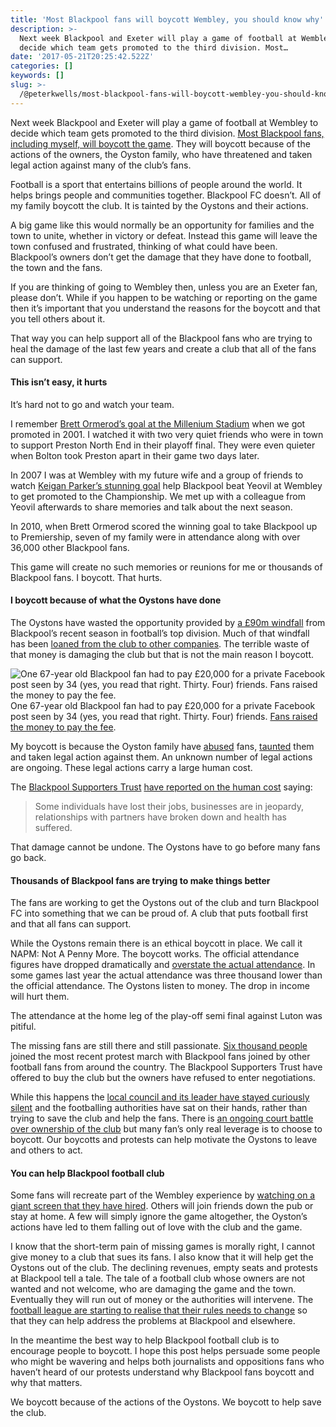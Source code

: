 ```yaml
---
title: 'Most Blackpool fans will boycott Wembley, you should know why'
description: >-
  Next week Blackpool and Exeter will play a game of football at Wembley to
  decide which team gets promoted to the third division. Most…
date: '2017-05-21T20:25:42.522Z'
categories: []
keywords: []
slug: >-
  /@peterkwells/most-blackpool-fans-will-boycott-wembley-you-should-know-why-8018f5b325cd
---
```


Next week Blackpool and Exeter will play a game of football at Wembley to decide which team gets promoted to the third division. [Most Blackpool fans, including myself, will boycott the game](http://www.blackpoolgazette.co.uk/sport/football/blackpool-fc/majority-of-blackpool-fans-to-boycott-wembley-final-1-8554250). They will boycott because of the actions of the owners, the Oyston family, who have threatened and taken legal action against many of the club’s fans.

Football is a sport that entertains billions of people around the world. It helps brings people and communities together. Blackpool FC doesn’t. All of my family boycott the club. It is tainted by the Oystons and their actions.

A big game like this would normally be an opportunity for families and the town to unite, whether in victory or defeat. Instead this game will leave the town confused and frustrated, thinking of what could have been. Blackpool’s owners don’t get the damage that they have done to football, the town and the fans.

If you are thinking of going to Wembley then, unless you are an Exeter fan, please don’t. While if you happen to be watching or reporting on the game then it’s important that you understand the reasons for the boycott and that you tell others about it.

That way you can help support all of the Blackpool fans who are trying to heal the damage of the last few years and create a club that all of the fans can support.

#### This isn’t easy, it hurts

It’s hard not to go and watch your team.

I remember [Brett Ormerod’s goal at the Millenium Stadium](http://www.blackpool-mad.co.uk/feat/edx1/millennium_memories__26_may_2001_657114/index.shtml) when we got promoted in 2001. I watched it with two very quiet friends who were in town to support Preston North End in their playoff final. They were even quieter when Bolton took Preston apart in their game two days later.

In 2007 I was at Wembley with my future wife and a group of friends to watch [Keigan Parker’s stunning goal](http://www.youtube.com/watch?v=gqtJsZCalLo&t=2m59s) help Blackpool beat Yeovil at Wembley to get promoted to the Championship. We met up with a colleague from Yeovil afterwards to share memories and talk about the next season.

In 2010, when Brett Ormerod scored the winning goal to take Blackpool up to Premiership, seven of my family were in attendance along with over 36,000 other Blackpool fans.

This game will create no such memories or reunions for me or thousands of Blackpool fans. I boycott. That hurts.

#### I boycott because of what the Oystons have done

The Oystons have wasted the opportunity provided by [a £90m windfall](http://www.telegraph.co.uk/sport/football/teams/blackpool/7753957/Blackpool-have-a-rich-past-but-now-the-Premier-League-club-will-have-a-richer-future.html) from Blackpool’s recent season in football’s top division. Much of that windfall has been [loaned from the club to other companies](http://www.dailymail.co.uk/sport/football/article-3030302/How-Blackpool-laughing-stock-sorry-story-Oyston-mess.html). The terrible waste of that money is damaging the club but that is not the main reason I boycott.

![One 67-year old Blackpool fan had to pay £20,000 for a private Facebook post seen by 34 (yes, you read that right. Thirty. Four) friends. [Fans raised the money to pay the fee](http://www.espnfc.com/blackpool/story/2409130/online-campaign-blackpool-fan-frank-knight-sued-by-club-owners-oyston-family-reaches-20,000-pound-target-in-3-days).](https://cdn-images-1.medium.com/max/600/1*kMeGp5M_VTdmK2kLDC50Mw.png)
One 67-year old Blackpool fan had to pay £20,000 for a private Facebook post seen by 34 (yes, you read that right. Thirty. Four) friends. [Fans raised the money to pay the fee](http://www.espnfc.com/blackpool/story/2409130/online-campaign-blackpool-fan-frank-knight-sued-by-club-owners-oyston-family-reaches-20,000-pound-target-in-3-days).

My boycott is because the Oyston family have [abused](http://www.dailymail.co.uk/news/article-2882494/Fury-Blackpool-FC-chairman-calls-father-three-supporter-retard-foul-mouthed-texts.html) fans, [taunted](http://www.nytimes.com/2015/05/03/sports/soccer/as-blackpool-fcs-failures-grow-so-does-fans-displeasure.html?_r=0) them and taken legal action against them. An unknown number of legal actions are ongoing. These legal actions carry a large human cost.

The [Blackpool Supporters Trust](http://blackpoolsupporterstrust.com/Site/Default.aspx) [have reported on the human cost](http://blackpoolsupporterstrust.com/Site/LatestNews.aspx?NewId=46) saying:

> Some individuals have lost their jobs, businesses are in jeopardy, relationships with partners have broken down and health has suffered.

That damage cannot be undone. The Oystons have to go before many fans go back.

#### Thousands of Blackpool fans are trying to make things better

The fans are working to get the Oystons out of the club and turn Blackpool FC into something that we can be proud of. A club that puts football first and that all fans can support.

While the Oystons remain there is an ethical boycott in place. We call it NAPM: Not A Penny More. The boycott works. The official attendance figures have dropped dramatically and [overstate the actual attendance](https://medium.com/@peterkwells/football-attendance-figures-are-inaccurate-and-don-t-tell-the-whole-story-b4e3f4859648). In some games last year the actual attendance was three thousand lower than the official attendance. The Oystons listen to money. The drop in income will hurt them.

The attendance at the home leg of the play-off semi final against Luton was pitiful.

The missing fans are still there and still passionate. [Six thousand people](http://www.blackpoolgazette.co.uk/news/thousands-of-fans-join-protest-march-1-8531830) joined the most recent protest march with Blackpool fans joined by other football fans from around the country. The Blackpool Supporters Trust have offered to buy the club but the owners have refused to enter negotiations.

While this happens the [local council and its leader have stayed curiously silent](https://medium.com/@peterkwells/the-curious-silence-of-blackpool-council-and-its-leader-c1b9be675fde#.gzdruev1z) and the footballing authorities have sat on their hands, rather than trying to save the club and help the fans. There is [an ongoing court battle over ownership of the club](http://www.bbc.co.uk/news/uk-england-lancashire-34268761) but many fan’s only real leverage is to choose to boycott. Our boycotts and protests can help motivate the Oystons to leave and others to act.

#### You can help Blackpool football club

Some fans will recreate part of the Wembley experience by [watching on a giant screen that they have hired](http://www.blackpoolgazette.co.uk/sport/football/blackpool-fc/big-screen-to-air-blackpool-s-play-off-final-for-boycotters-1-8554242). Others will join friends down the pub or stay at home. A few will simply ignore the game altogether, the Oyston’s actions have led to them falling out of love with the club and the game.

I know that the short-term pain of missing games is morally right, I cannot give money to a club that sues its fans. I also know that it will help get the Oystons out of the club. The declining revenues, empty seats and protests at Blackpool tell a tale. The tale of a football club whose owners are not wanted and not welcome, who are damaging the game and the town. Eventually they will run out of money or the authorities will intervene. The [football league are starting to realise that their rules needs to change](http://www.coventrytelegraph.net/sport/football/football-news/football-league-consider-new-rules-13007082) so that they can help address the problems at Blackpool and elsewhere.

In the meantime the best way to help Blackpool football club is to encourage people to boycott. I hope this post helps persuade some people who might be wavering and helps both journalists and oppositions fans who haven’t heard of our protests understand why Blackpool fans boycott and why that matters.

We boycott because of the actions of the Oystons. We boycott to help save the club.